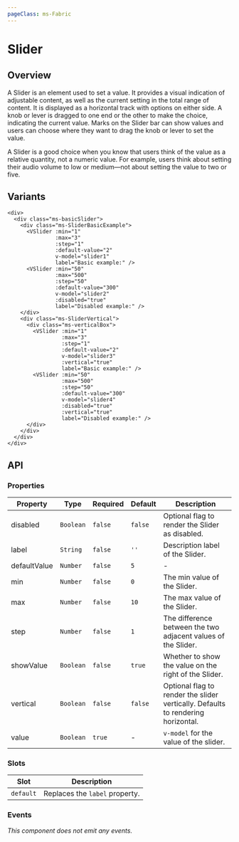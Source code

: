 ```yaml
---
pageClass: ms-Fabric
---
```


# Slider

## Overview

A Slider is an element used to set a value. It provides a visual indication of
adjustable content, as well as the current setting in the total range of
content. It is displayed as a horizontal track with options on either side. A
knob or lever is dragged to one end or the other to make the choice, indicating
the current value. Marks on the Slider bar can show values and users can choose
where they want to drag the knob or lever to set the value.

A Slider is a good choice when you know that users think of the value as a
relative quantity, not a numeric value. For example, users think about setting
their audio volume to low or medium—not about setting the value to two or five.

## Variants

<page-slider />

```vue
<div>
  <div class="ms-basicSlider">
    <div class="ms-SliderBasicExample">
      <VSlider :min="1"
               :max="3"
               :step="1"
               :default-value="2"
               v-model="slider1"
               label="Basic example:" />
      <VSlider :min="50"
               :max="500"
               :step="50"
               :default-value="300"
               v-model="slider2"
               :disabled="true"
               label="Disabled example:" />
    </div>
    <div class="ms-SliderVertical">
      <div class="ms-verticalBox">
        <VSlider :min="1"
                 :max="3"
                 :step="1"
                 :default-value="2"
                 v-model="slider3"
                 :vertical="true"
                 label="Basic example:" />
        <VSlider :min="50"
                 :max="500"
                 :step="50"
                 :default-value="300"
                 v-model="slider4"
                 :disabled="true"
                 :vertical="true"
                 label="Disabled example:" />
      </div>
    </div>
  </div>
</div>
```

## API

### Properties

| Property     | Type      | Required | Default | Description                                                                      |
|--------------|-----------|----------|---------|----------------------------------------------------------------------------------|
| disabled     | `Boolean` | `false`  | `false` | Optional flag to render the Slider as disabled.                                  |
| label        | `String`  | `false`  | `''`    | Description label of the Slider.                                                 |
| defaultValue | `Number`  | `false`  | `5`     | -                                                                                |
| min          | `Number`  | `false`  | `0`     | The min value of the Slider.                                                     |
| max          | `Number`  | `false`  | `10`    | The max value of the Slider.                                                     |
| step         | `Number`  | `false`  | `1`     | The difference between the two adjacent values of the Slider.                    |
| showValue    | `Boolean` | `false`  | `true`  | Whether to show the value on the right of the Slider.                            |
| vertical     | `Boolean` | `false`  | `false` | Optional flag to render the slider vertically. Defaults to rendering horizontal. |
| value        | `Boolean` | `true`   | -      | `v-model` for the value of the slider.                                           |

### Slots

| Slot      | Description                      |
|-----------|----------------------------------|
| `default` | Replaces the `label` property.   |

### Events

*This component does not emit any events.*
